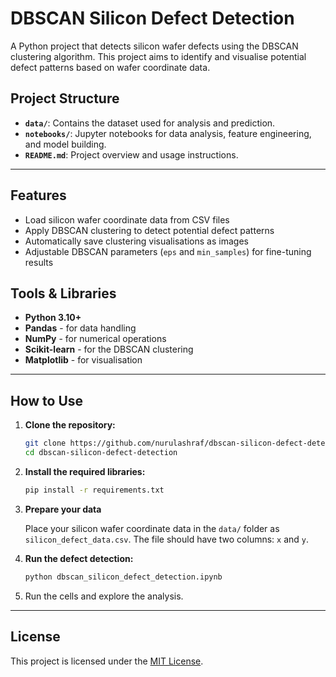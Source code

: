 # DBSCAN Silicon Defect Detection

A Python project that detects silicon wafer defects using the DBSCAN clustering algorithm. This project aims to identify and visualise potential defect patterns based on wafer coordinate data.

## Project Structure

- **`data/`**: Contains the dataset used for analysis and prediction.
- **`notebooks/`**: Jupyter notebooks for data analysis, feature engineering, and model building.
- **`README.md`**: Project overview and usage instructions.

---

## Features

- Load silicon wafer coordinate data from CSV files
- Apply DBSCAN clustering to detect potential defect patterns
- Automatically save clustering visualisations as images
- Adjustable DBSCAN parameters (`eps` and `min_samples`) for fine-tuning results

## Tools & Libraries

- **Python 3.10+**
- **Pandas** - for data handling
- **NumPy** - for numerical operations
- **Scikit-learn** - for the DBSCAN clustering
- **Matplotlib** - for visualisation

---

## How to Use

1. **Clone the repository:**
   ```bash
   git clone https://github.com/nurulashraf/dbscan-silicon-defect-detection.git
   cd dbscan-silicon-defect-detection
   ```

2. **Install the required libraries:**
   ```bash
   pip install -r requirements.txt
   ``` 

3. **Prepare your data**

    Place your silicon wafer coordinate data in the `data/` folder as `silicon_defect_data.csv`. The file should have two columns: `x` and `y`. 

5. **Run the defect detection:**
    ```bash
    python dbscan_silicon_defect_detection.ipynb
    ```

6. Run the cells and explore the analysis.

---

## License

This project is licensed under the [MIT License](LICENSE).
